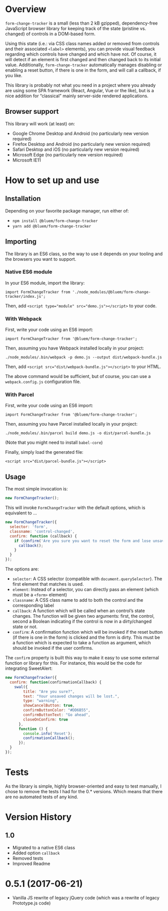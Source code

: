 # Overview

`form-change-tracker` is a small (less than 2 kB gzipped), dependency-free JavaScript browser library for keeping track of the state (pristine vs. changed) of controls in a DOM-based form.

Using this state (i.e.: via CSS class names added or removed from controls and their associated `<label>` elements), you can provide visual feedback regarding which controls have changed and which have not. Of course, it will detect if an element is first changed and then changed back to its initial value. Additionally, `form-change-tracker` automatically manages disabling or enabling a reset button, if there is one in the form, and will call a callback, if you like.

This library is probably not what you need in a project where you already are using some SPA framework (React, Angular, Vue or the like), but is a nice addition for “classical” mainly server-side rendered applications.


## Browser support

This library will work (at least) on:

* Google Chrome Desktop and Android (no particularly new version required)
* Firefox Desktop and Android (no particularly new version required)
* Safari Desktop and iOS (no particularly new version required)
* Microsoft Edge (no particularly new version required)
* Microsoft IE11


# How to set up and use

## Installation

Depending on your favorite package manager, run either of:
* `npm install @bluem/form-change-tracker`
* `yarn add @bluem/form-change-tracker`

## Importing

The library is an ES6 class, so the way to use it depends on your tooling and the browsers you want to support.

### Native ES6 module
In your ES6 module, import the library:

    import FormChangeTracker from './node_modules/@bluem/form-change-tracker/index.js';

Then, add `<script type="module" src="demo.js"></script>` to your code.

### With Webpack
First, write your code using an ES6 import:

    import FormChangeTracker from '@bluem/form-change-tracker';

Then, assuming you have Webpack installed locally in your project:

`./node_modules/.bin/webpack -p demo.js --output dist/webpack-bundle.js`

Then, add `<script src="dist/webpack-bundle.js"></script>` to your HTML.

The above command would be sufficient, but of course, you can use a `webpack.config.js` configuration file.


### With Parcel
First, write your code using an ES6 import:

    import FormChangeTracker from '@bluem/form-change-tracker';

Then, assuming you have Parcel installed locally in your project:

`./node_modules/.bin/parcel build demo.js -o dist/parcel-bundle.js` 

(Note that you might need to install `babel-core`)

Finally, simply load the generated file:

`<script src="dist/parcel-bundle.js"></script>`


## Usage

The most simple invocation is:

```js
new FormChangeTracker();
```
This will invoke `FormChangeTracker` with the default options, which is equivalent to … 

```js
new FormChangeTracker({
  selector: 'form',
  classname: 'control-changed',
  confirm: function (callback) {
    if (confirm('Are you sure you want to reset the form and lose unsaved changes?')) {
      callback();
    }
  }
});
```

The options are:

* `selector`: A CSS selector (compatible with `document.querySelector`). The first element that matches is used.
* `element`: Instead of a selector, you can directly pass an element (which must be a `<form>` element)
* `classname`: A CSS class name to add to both the control and the corresponding label
* `callback`: A function which will be called when an control’s state changes. The function will be given two arguments: first, the control, second a Boolean indicating if the control is now in a dirty/changed state or not.
* `confirm`: A confirmation function which will be invoked if the reset button (if there is one in the form) is clicked and the form is dirty. This must be a function which is expected to take a function as argument, which should be invoked if the user confirms.

The `confirm` property is built this way to make it easy to use some external function or library for this. For instance, this would be the code for integrating SweetAlert:

```js
new FormChangeTracker({
  confirm: function(confirmationCallback) {
    swal({
        title: "Are you sure?",
        text: "Your unsaved changes will be lost.",
        type: "warning",
        showCancelButton: true,
        confirmButtonColor: "#DD6B55",
        confirmButtonText: "Go ahead",
        closeOnConfirm: true
      },
      function () {
        console.info('Reset');
        confirmationCallback();
      });
  }
});
```


# Tests
As the library is simple, highly browser-oriented and easy to test manually, I chose to remove the tests I had for the 0.* versions. Which means that there are no automated tests of any kind.


# Version History

## 1.0
- Migrated to a native ES6 class
- Added option `callback`
- Removed tests
- Improved Readme

# 0.5.1 (2017-06-21)
- Vanilla JS rewrite of legacy jQuery code (which was a rewrite of legacy Prototype.js code)